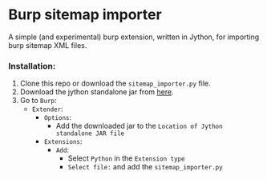 # Burp sitemap importer

A simple (and experimental) burp extension, written in Jython, for importing burp sitemap XML files.

### Installation:

1. Clone this repo or download the `sitemap_importer.py` file.
2. Download the jython standalone jar from [here](https://www.jython.org/download.html).
3. Go to `Burp`:
    - `Extender`:
        - `Options`:
            - Add the downloaded jar to the `Location of Jython standalone JAR file`
        - `Extensions`:
            - `Add`:
                - Select `Python` in the `Extension type`
                - `Select file:` and add the `sitemap_importer.py`
         